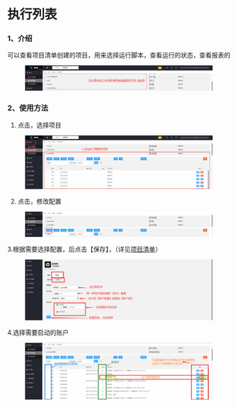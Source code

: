 # 执行列表

### 1、介绍

可以查看项目清单创建的项目，用来选择运行脚本，查看运行的状态，查看报表的

<figure><img src="../../.gitbook/assets/image (73).png" alt=""><figcaption></figcaption></figure>

### 2、使用方法

1. 点击，选择项目

<figure><img src="../../.gitbook/assets/image (74).png" alt=""><figcaption></figcaption></figure>

2. 点击，修改配置

<figure><img src="../../.gitbook/assets/image (76).png" alt=""><figcaption></figcaption></figure>

3.根据需要选择配置，后点击【保存】，（详见[项目清单](xiang-mu-qing-dan.md)）

<figure><img src="../../.gitbook/assets/image (77).png" alt=""><figcaption></figcaption></figure>

4.选择需要启动的账户

<figure><img src="../../.gitbook/assets/image (24) (1).png" alt=""><figcaption></figcaption></figure>
